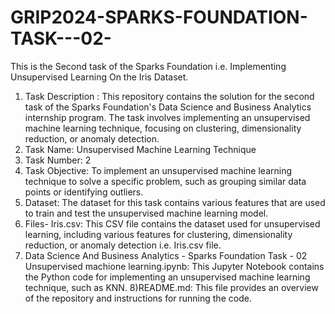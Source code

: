 # GRIP2024-SPARKS-FOUNDATION-TASK---02-
This is the Second task of the Sparks Foundation i.e. Implementing Unsupervised Learning On the Iris Dataset.
</br>
1) Task Description : This repository contains the solution for the second task of the Sparks Foundation's Data Science and Business Analytics internship program. The task involves implementing an unsupervised machine learning technique, focusing on clustering, dimensionality reduction, or anomaly detection.
2) Task Name: Unsupervised Machine Learning Technique
3) Task Number: 2
4) Task Objective: To implement an unsupervised machine learning technique to solve a specific problem, such as grouping similar data points or identifying outliers.
5) Dataset: The dataset for this task contains various features that are used to train and test the unsupervised machine learning model.
6) Files- Iris.csv: This CSV file contains the dataset used for unsupervised learning, including various features for clustering, dimensionality reduction, or anomaly detection i.e. Iris.csv file.
7) Data Science And Business Analytics - Sparks Foundation Task - 02 Unsupervised machione learning.ipynb: This Jupyter Notebook contains the Python code for implementing an unsupervised machine learning technique, such as KNN.
8)README.md: This file provides an overview of the repository and instructions for running the code.
